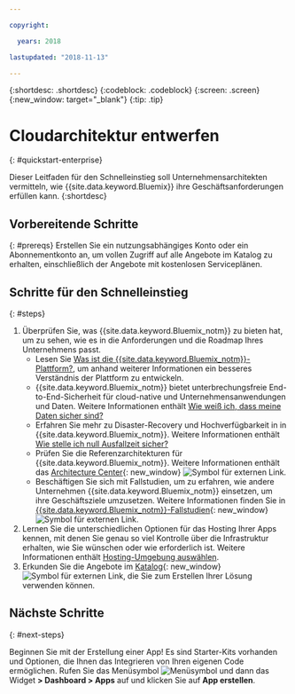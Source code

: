 ```yaml
---

copyright:

  years: 2018

lastupdated: "2018-11-13"

---
```


{:shortdesc: .shortdesc}
{:codeblock: .codeblock}
{:screen: .screen}
{:new_window: target="_blank"}
{:tip: .tip}

# Cloudarchitektur entwerfen
{: #quickstart-enterprise}

Dieser Leitfaden für den Schnelleinstieg soll Unternehmensarchitekten vermitteln, wie {{site.data.keyword.Bluemix}} ihre Geschäftsanforderungen erfüllen kann. {:shortdesc}

## Vorbereitende Schritte
{: #prereqs}
Erstellen Sie ein nutzungsabhängiges Konto oder ein Abonnementkonto an, um vollen Zugriff auf alle Angebote im Katalog zu erhalten, einschließlich der Angebote mit kostenlosen Serviceplänen. 

## Schritte für den Schnelleinstieg
{: #steps}

1. Überprüfen Sie, was {{site.data.keyword.Bluemix_notm}} zu bieten hat, um zu sehen, wie es in die Anforderungen und die Roadmap Ihres Unternehmens passt. 
    * Lesen Sie [Was ist die {{site.data.keyword.Bluemix_notm}}-Plattform?](/docs/overview/ibm-cloud.html), um anhand weiterer Informationen ein besseres Verständnis der Plattform zu entwickeln.
    * {{site.data.keyword.Bluemix_notm}} bietet unterbrechungsfreie End-to-End-Sicherheit für cloud-native und Unternehmensanwendungen und Daten. Weitere Informationen enthält [Wie weiß ich, dass meine Daten sicher sind?](/docs/overview/security.html) 
    * Erfahren Sie mehr zu Disaster-Recovery und Hochverfügbarkeit in in {{site.data.keyword.Bluemix_notm}}. Weitere Informationen enthält [Wie stelle ich null Ausfallzeit sicher?](/docs/overview/zero_downtime.html#zero-downtime)
    * Prüfen Sie die Referenzarchitekturen für {{site.data.keyword.Bluemix_notm}}. Weitere Informationen enthält das [Architecture Center](https://www.ibm.com/cloud/garage/architectures){: new_window} ![Symbol für externen Link](../icons/launch-glyph.svg). 
    * Beschäftigen Sie sich mit Fallstudien, um zu erfahren, wie andere Unternehmen {{site.data.keyword.Bluemix_notm}} einsetzen, um ihre Geschäftsziele umzusetzen. Weitere Informationen finden Sie in [{{site.data.keyword.Bluemix_notm}}-Fallstudien](https://www.ibm.com/cloud-computing/bluemix/case-studies){: new_window} ![Symbol für externen Link](../icons/launch-glyph.svg). 
2. Lernen Sie die unterschiedlichen Optionen für das Hosting Ihrer Apps kennen, mit denen Sie genau so viel Kontrolle über die Infrastruktur erhalten, wie Sie wünschen oder wie erforderlich ist. Weitere Informationen enthält [Hosting-Umgebung auswählen](/docs/overview/ibm-cloud-platform.html#choose-compute).
3. Erkunden Sie die Angebote im [Katalog](https://console.cloud.ibm.com/catalog){: new_window} ![Symbol für externen Link](../icons/launch-glyph.svg), die Sie zum Erstellen Ihrer Lösung verwenden können.

## Nächste Schritte
{: #next-steps}

Beginnen Sie mit der Erstellung einer App! Es sind Starter-Kits vorhanden und Optionen, die Ihnen das Integrieren von Ihren eigenen Code ermöglichen. Rufen Sie das Menüsymbol ![Menüsymbol](../icons/icon_hamburger.svg) und dann das Widget **> Dashboard > Apps** auf und klicken Sie auf **App erstellen**.

